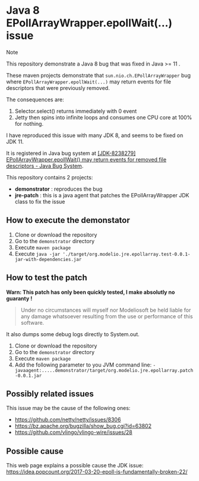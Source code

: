 # Java 8 EPollArrayWrapper.epollWait(...) issue

> [!NOTE]
> This repository demonstrate a Java 8 bug that was fixed in Java >= 11 .

These maven projects demonstrate that `sun.nio.ch.EPollArrayWrapper` bug where `EPollArrayWrapper.epollWait(...)`
 may return events for file descriptors that were previously removed.

The consequences are:
1. Selector.select() returns immediately with 0 event
1. Jetty then spins into infinite loops and consumes one CPU core at 100% for nothing.

I have reproduced this issue with many JDK 8, and seems to be fixed on JDK 11.

It is registered in Java bug system at [[JDK-8238279] EPollArrayWrapper.epollWait() may return events for removed file descriptors - Java Bug System](https://bugs.openjdk.java.net/browse/JDK-8238279).

This repository contains 2 projects:
- **demonstrator** : reproduces the bug
- **jre-patch** : this is a java agent that patches the EPollArrayWrapper JDK class to fix the issue

## How to execute the demonstator

1. Clone or download the repository
1. Go to the `demonstrator` directory
1. Execute `maven package`
1. Execute `java -jar './target/org.modelio.jre.epollarray.test-0.0.1-jar-with-dependencies.jar`

## How to test the patch

**Warn: This patch has only been quickly tested, I make absolutly no guaranty !**  
> Under no circumstances will myself nor Modeliosoft be held liable for any damage 
> whatsoever resulting from the use or performance of this software.  

It also dumps some debug logs directly to System.out.

1. Clone or download the repository
1. Go to the `demonstrator` directory
1. Execute `maven package`
1. Add the following parameter to you JVM command line:
   `-javaagent:.....demonstrator/target/org.modelio.jre.epollarray.patch-0.0.1.jar `


## Possibly related issues

This issue may be the cause of the following ones:
- https://github.com/netty/netty/issues/8306
- https://bz.apache.org/bugzilla/show_bug.cgi?id=63802
- https://github.com/vlingo/vlingo-wire/issues/28


## Possible cause

This web page explains a possible cause the JDK issue: https://idea.popcount.org/2017-03-20-epoll-is-fundamentally-broken-22/

